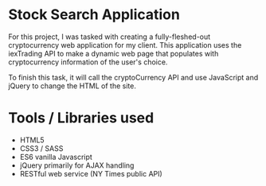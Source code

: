 # Stock Search Application

For this project, I was tasked with creating a fully-fleshed-out cryptocurrency web application for my client.  This application uses the iexTrading API to make a dynamic web page that populates with cryptocurrency information of the user's choice. 

To finish this task, it will call the cryptoCurrency API and use JavaScript and jQuery to change the HTML of the site.

# Tools / Libraries used
* HTML5
* CSS3 / SASS
* ES6 vanilla Javascript
* jQuery primarily for AJAX handling
* RESTful web service (NY Times public API)

